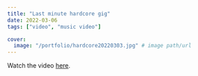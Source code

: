 ```yaml
---
title: "Last minute hardcore gig"
date: 2022-03-06
tags: ["video", "music video"]

cover:
  image: "/portfolio/hardcore20220303.jpg" # image path/url
---
```


Watch the video [here](https://www.instagram.com/p/CaxR3rYoD63/).
